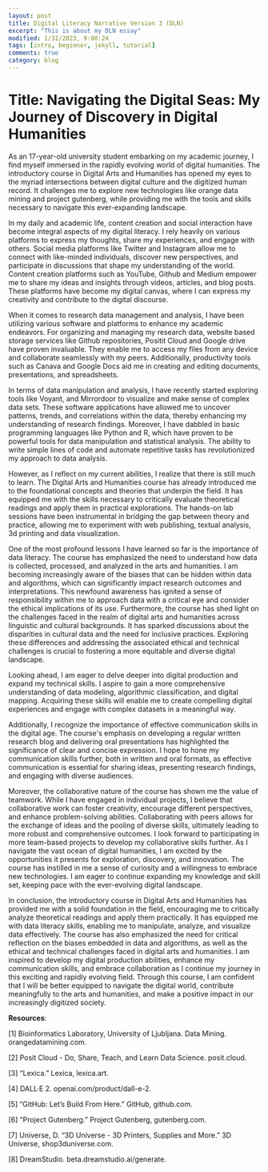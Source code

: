 ```yaml
---
layout: post
title: Digital Literacy Narrative Version 3 (DLN)
excerpt: "This is about my DLN essay"
modified: 1/31/2023, 9:00:24
tags: [intro, beginner, jekyll, tutorial]
comments: true
category: blog
---
```


# Title: Navigating the Digital Seas: My Journey of Discovery in Digital Humanities

As an 17-year-old university student embarking on my academic journey, I find myself immersed in the rapidly evolving world of digital humanities. The introductory course in Digital Arts and Humanities has opened my eyes to the myriad intersections between digital culture and the digitized human record. It challenges me to explore new technologies like orange data mining and project gutenberg, while providing me with the tools and skills necessary to navigate this ever-expanding landscape.

In my daily and academic life, content creation and social interaction have become integral aspects of my digital literacy. I rely heavily on various platforms to express my thoughts, share my experiences, and engage with others. Social media platforms like Twitter and Instagram allow me to connect with like-minded individuals, discover new perspectives, and participate in discussions that shape my understanding of the world. Content creation platforms such as YouTube, Github and Medium empower me to share my ideas and insights through videos, articles, and blog posts. These platforms have become my digital canvas, where I can express my creativity and contribute to the digital discourse.

When it comes to research data management and analysis, I have been utilizing various software and platforms to enhance my academic endeavors. For organizing and managing my research data, website based storage services like Github repositories, Positit Cloud and Google drive have proven invaluable. They enable me to access my files from any device and collaborate seamlessly with my peers. Additionally, productivity tools such as Canava and Google Docs aid me in creating and editing documents, presentations, and spreadsheets.

In terms of data manipulation and analysis, I have recently started exploring tools like Voyant, and Mirrordoor to visualize and make sense of complex data sets. These software applications have allowed me to uncover patterns, trends, and correlations within the data, thereby enhancing my understanding of research findings. Moreover, I have dabbled in basic programming languages like Python and R, which have proven to be powerful tools for data manipulation and statistical analysis. The ability to write simple lines of code and automate repetitive tasks has revolutionized my approach to data analysis.

However, as I reflect on my current abilities, I realize that there is still much to learn. The Digital Arts and Humanities course has already introduced me to the foundational concepts and theories that underpin the field. It has equipped me with the skills necessary to critically evaluate theoretical readings and apply them in practical explorations. The hands-on lab sessions have been instrumental in bridging the gap between theory and practice, allowing me to experiment with web publishing, textual analysis, 3d printing and data visualization.

One of the most profound lessons I have learned so far is the importance of data literacy. The course has emphasized the need to understand how data is collected, processed, and analyzed in the arts and humanities. I am becoming increasingly aware of the biases that can be hidden within data and algorithms, which can significantly impact research outcomes and interpretations. This newfound awareness has ignited a sense of responsibility within me to approach data with a critical eye and consider the ethical implications of its use. Furthermore, the course has shed light on the challenges faced in the realm of digital arts and humanities across linguistic and cultural backgrounds. It has sparked discussions about the disparities in cultural data and the need for inclusive practices. Exploring these differences and addressing the associated ethical and technical challenges is crucial to fostering a more equitable and diverse digital landscape.

Looking ahead, I am eager to delve deeper into digital production and expand my technical skills. I aspire to gain a more comprehensive understanding of data modeling, algorithmic classification, and digital mapping. Acquiring these skills will enable me to create compelling digital experiences and engage with complex datasets in a meaningful way.

Additionally, I recognize the importance of effective communication skills in the digital age. The course's emphasis on developing a regular written research blog and delivering oral presentations has highlighted the significance of clear and concise expression. I hope to hone my communication skills further, both in written and oral formats, as effective communication is essential for sharing ideas, presenting research findings, and engaging with diverse audiences.

Moreover, the collaborative nature of the course has shown me the value of teamwork. While I have engaged in individual projects, I believe that collaborative work can foster creativity, encourage different perspectives, and enhance problem-solving abilities. Collaborating with peers allows for the exchange of ideas and the pooling of diverse skills, ultimately leading to more robust and comprehensive outcomes. I look forward to participating in more team-based projects to develop my collaborative skills further. As I navigate the vast ocean of digital humanities, I am excited by the opportunities it presents for exploration, discovery, and innovation. The course has instilled in me a sense of curiosity and a willingness to embrace new technologies. I am eager to continue expanding my knowledge and skill set, keeping pace with the ever-evolving digital landscape.

In conclusion, the introductory course in Digital Arts and Humanities has provided me with a solid foundation in the field, encouraging me to critically analyze theoretical readings and apply them practically. It has equipped me with data literacy skills, enabling me to manipulate, analyze, and visualize data effectively. The course has also emphasized the need for critical reflection on the biases embedded in data and algorithms, as well as the ethical and technical challenges faced in digital arts and humanities. I am inspired to develop my digital production abilities, enhance my communication skills, and embrace collaboration as I continue my journey in this exciting and rapidly evolving field. Through this course, I am confident that I will be better equipped to navigate the digital world, contribute meaningfully to the arts and humanities, and make a positive impact in our increasingly digitized society.

**Resources**: 

[1] Bioinformatics Laboratory, University of Ljubljana. Data Mining. orangedatamining.com.

[2] Posit Cloud - Do, Share, Teach, and Learn Data Science. posit.cloud.

[3] “Lexica.” Lexica, lexica.art.

[4] DALL·E 2. openai.com/product/dall-e-2.

[5] “GitHub: Let’s Build From Here.” GitHub, github.com.

[6] “Project Gutenberg.” Project Gutenberg, gutenberg.com.

[7] Universe, D. “3D Universe - 3D Printers, Supplies and More.” 3D Universe, shop3duniverse.com.

[8] DreamStudio. beta.dreamstudio.ai/generate.